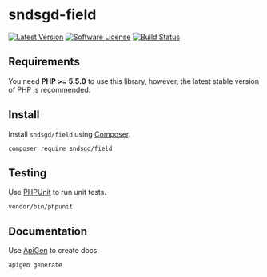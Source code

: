 # sndsgd-field

[![Latest Version](https://img.shields.io/github/release/sndsgd/sndsgd-field.svg?style=flat-square)](https://github.com/sndsgd/sndsgd-field/releases)
[![Software License](https://img.shields.io/badge/license-MIT-brightgreen.svg?style=flat-square)](https://github.com/sndsgd/sndsgd-field/LICENSE)
[![Build Status](https://img.shields.io/travis/sndsgd/sndsgd-field/master.svg?style=flat-square)](https://travis-ci.org/sndsgd/sndsgd-field)


## Requirements

You need **PHP >= 5.5.0** to use this library, however, the latest stable version of PHP is recommended.


## Install

Install `sndsgd/field` using [Composer](https://getcomposer.org/).

```
composer require sndsgd/field
```

## Testing

Use [PHPUnit](https://phpunit.de/) to run unit tests.

```
vendor/bin/phpunit
```


## Documentation

Use [ApiGen](http://apigen.org/) to create docs.

```
apigen generate
```
